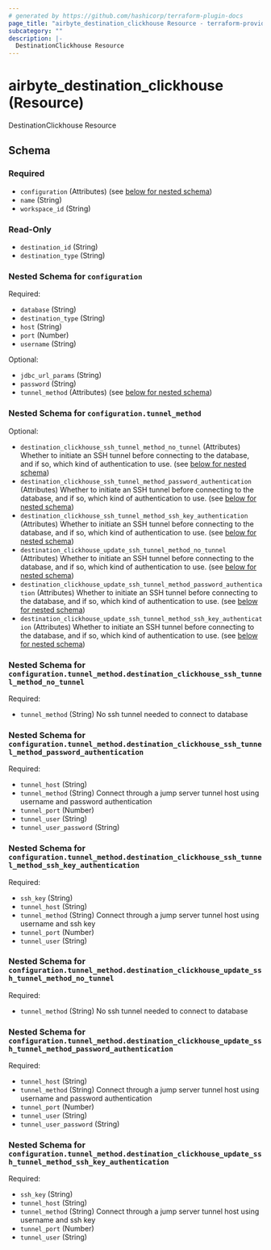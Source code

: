 ```yaml
---
# generated by https://github.com/hashicorp/terraform-plugin-docs
page_title: "airbyte_destination_clickhouse Resource - terraform-provider-airbyte"
subcategory: ""
description: |-
  DestinationClickhouse Resource
---
```


# airbyte_destination_clickhouse (Resource)

DestinationClickhouse Resource



<!-- schema generated by tfplugindocs -->
## Schema

### Required

- `configuration` (Attributes) (see [below for nested schema](#nestedatt--configuration))
- `name` (String)
- `workspace_id` (String)

### Read-Only

- `destination_id` (String)
- `destination_type` (String)

<a id="nestedatt--configuration"></a>
### Nested Schema for `configuration`

Required:

- `database` (String)
- `destination_type` (String)
- `host` (String)
- `port` (Number)
- `username` (String)

Optional:

- `jdbc_url_params` (String)
- `password` (String)
- `tunnel_method` (Attributes) (see [below for nested schema](#nestedatt--configuration--tunnel_method))

<a id="nestedatt--configuration--tunnel_method"></a>
### Nested Schema for `configuration.tunnel_method`

Optional:

- `destination_clickhouse_ssh_tunnel_method_no_tunnel` (Attributes) Whether to initiate an SSH tunnel before connecting to the database, and if so, which kind of authentication to use. (see [below for nested schema](#nestedatt--configuration--tunnel_method--destination_clickhouse_ssh_tunnel_method_no_tunnel))
- `destination_clickhouse_ssh_tunnel_method_password_authentication` (Attributes) Whether to initiate an SSH tunnel before connecting to the database, and if so, which kind of authentication to use. (see [below for nested schema](#nestedatt--configuration--tunnel_method--destination_clickhouse_ssh_tunnel_method_password_authentication))
- `destination_clickhouse_ssh_tunnel_method_ssh_key_authentication` (Attributes) Whether to initiate an SSH tunnel before connecting to the database, and if so, which kind of authentication to use. (see [below for nested schema](#nestedatt--configuration--tunnel_method--destination_clickhouse_ssh_tunnel_method_ssh_key_authentication))
- `destination_clickhouse_update_ssh_tunnel_method_no_tunnel` (Attributes) Whether to initiate an SSH tunnel before connecting to the database, and if so, which kind of authentication to use. (see [below for nested schema](#nestedatt--configuration--tunnel_method--destination_clickhouse_update_ssh_tunnel_method_no_tunnel))
- `destination_clickhouse_update_ssh_tunnel_method_password_authentication` (Attributes) Whether to initiate an SSH tunnel before connecting to the database, and if so, which kind of authentication to use. (see [below for nested schema](#nestedatt--configuration--tunnel_method--destination_clickhouse_update_ssh_tunnel_method_password_authentication))
- `destination_clickhouse_update_ssh_tunnel_method_ssh_key_authentication` (Attributes) Whether to initiate an SSH tunnel before connecting to the database, and if so, which kind of authentication to use. (see [below for nested schema](#nestedatt--configuration--tunnel_method--destination_clickhouse_update_ssh_tunnel_method_ssh_key_authentication))

<a id="nestedatt--configuration--tunnel_method--destination_clickhouse_ssh_tunnel_method_no_tunnel"></a>
### Nested Schema for `configuration.tunnel_method.destination_clickhouse_ssh_tunnel_method_no_tunnel`

Required:

- `tunnel_method` (String) No ssh tunnel needed to connect to database


<a id="nestedatt--configuration--tunnel_method--destination_clickhouse_ssh_tunnel_method_password_authentication"></a>
### Nested Schema for `configuration.tunnel_method.destination_clickhouse_ssh_tunnel_method_password_authentication`

Required:

- `tunnel_host` (String)
- `tunnel_method` (String) Connect through a jump server tunnel host using username and password authentication
- `tunnel_port` (Number)
- `tunnel_user` (String)
- `tunnel_user_password` (String)


<a id="nestedatt--configuration--tunnel_method--destination_clickhouse_ssh_tunnel_method_ssh_key_authentication"></a>
### Nested Schema for `configuration.tunnel_method.destination_clickhouse_ssh_tunnel_method_ssh_key_authentication`

Required:

- `ssh_key` (String)
- `tunnel_host` (String)
- `tunnel_method` (String) Connect through a jump server tunnel host using username and ssh key
- `tunnel_port` (Number)
- `tunnel_user` (String)


<a id="nestedatt--configuration--tunnel_method--destination_clickhouse_update_ssh_tunnel_method_no_tunnel"></a>
### Nested Schema for `configuration.tunnel_method.destination_clickhouse_update_ssh_tunnel_method_no_tunnel`

Required:

- `tunnel_method` (String) No ssh tunnel needed to connect to database


<a id="nestedatt--configuration--tunnel_method--destination_clickhouse_update_ssh_tunnel_method_password_authentication"></a>
### Nested Schema for `configuration.tunnel_method.destination_clickhouse_update_ssh_tunnel_method_password_authentication`

Required:

- `tunnel_host` (String)
- `tunnel_method` (String) Connect through a jump server tunnel host using username and password authentication
- `tunnel_port` (Number)
- `tunnel_user` (String)
- `tunnel_user_password` (String)


<a id="nestedatt--configuration--tunnel_method--destination_clickhouse_update_ssh_tunnel_method_ssh_key_authentication"></a>
### Nested Schema for `configuration.tunnel_method.destination_clickhouse_update_ssh_tunnel_method_ssh_key_authentication`

Required:

- `ssh_key` (String)
- `tunnel_host` (String)
- `tunnel_method` (String) Connect through a jump server tunnel host using username and ssh key
- `tunnel_port` (Number)
- `tunnel_user` (String)


